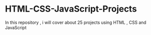 # HTML-CSS-JavaScript-Projects
In this repository , i will cover about 25 projects using HTML , CSS and JavaScript
